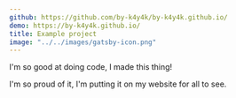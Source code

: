 ```yaml
---
github: https://github.com/by-k4y4k/by-k4y4k.github.io/
demo: https://by-k4y4k.github.io/
title: Example project
image: "../../images/gatsby-icon.png"
---
```


I'm so good at doing code, I made this thing!

<!-- end excerpt -->

I'm so proud of it, I'm putting it on my website for all to see.
